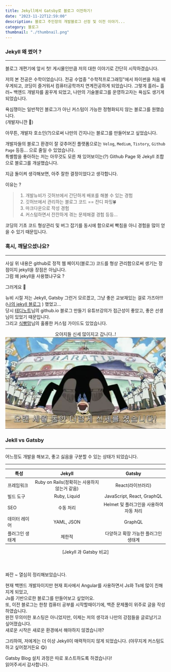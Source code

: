 ```yaml
---
title: Jekyll에서 Gatsby로 블로그 이전하기!
date: "2023-11-22T12:59:00"
description: 블로그 주인장의 개발블로그 선정 및 이전 이야기...
category: 블로그
thumbnail: "./thumbnail.png"
---
```


### Jekyll 왜 썼어 ?
---
블로그 개편기에 앞서 첫! 게시물인만큼 저의 대한 이야기로 간단히 시작하겠습니다.

저의 본 전공은 수학이었습니다. 전공 수업중 "수학적프로그래밍"에서 파이썬을 처음 배우게되고, 코딩이 즐거워서 컴퓨터공학까지 연계전공하게 되었습니다.
그렇게 흘러~ 흘러~ 백엔드 개발자를 꿈꾸게 되었고, 나만의 기술블로그를 운영하고자는 욕심도 생기게 되었습니다.

욕심쟁이는 일반적인 블로그가 아닌 커스텀이 가능한 정형화되지 않는 블로그를 원했습니다.  
(개발자니깐 😤)

아무튼, 개발자 호소인(?)으로써 나만의 간지나는 블로그를 만들어보고 싶었습니다.

개발자들의 블로그 환경이 잘 갖추어진 플랫폼으로는 `Velog`, `Medium`, `Tistory`, `Github Page` 등등... 으로 줄일 수 있었습니다.  
특별함을 좋아하는 저는 아무것도 모른 채 있어보이는(?) Github Page 와 Jekyll 조합으로 블로그를 개설했습니다.

지금 돌이켜 생각해보면, 아주 잘한 결정이었다고 생각합니다.

이유는 ?
  > 1. 개발뉴비가 깃허브에서 간단하게 배포를 해볼 수 있는 경험
  > 2. 깃허브에서 관리하는 블로그 코드 == 잔디 파밍🍀
  > 3. 마크다운으로 작성 경험
  > 4. 커스텀하면서 잔잔하게 겪는 문제해결 경험
  등등...

코딩의 기초 코드 형상관리 및 버그 잡기를 동시에 함으로써 빡침을 아니 경험을 많이 얻을 수 있기 때문입니다.

### 혹시, 깨달으셨나요?
---
사실 위 내용은 github로 정적 웹 페이지(블로그) 코드를 형상 관리함으로써 생기는 장점이지 jekyll을 장점은 아닙니다.  
그럼 왜 jekyll을 사용했냐구요 ?  

그러게요 🥲   

뉴비 시절 저는 Jekyll, Gatsby 그런거 모르겠고, 그냥 좋은 교보재있는 걸로 가즈아!!!([나의 jekyll 블로그](https://geunskoo.github.io/) ) 했었고...  
당시 [테디노트](https://www.youtube.com/results?search_query=%ED%85%8C%EB%94%94%EB%85%B8%ED%8A%B8+%EA%B9%83%ED%97%88%EB%B8%8C+%EB%B8%94%EB%A1%9C%EA%B7%B8)님의 github.io 블로그 만들기 유튜브강의가 접근성이 좋았고, 좋은 선생님이 있었기 때문입니다.  
그리고 [식빵맘](https://ansohxxn.github.io/)님의 훌륭한 커스텀 가이드도 있었습니다.  

<center>오야지들 신세 많이지고 갑니다..!</center>
<img src="oyag.png">

### Jekll vs Gatsby
---
어느정도 개발을 해보고, 좋고 싫음을 구분할 수 있는 상태가 되었습니다.  

--- 
| 특성                   | Jekyll                           | Gatsby                                  |
|------------------------|:--------------------------------:|:----------------------------------------:|
| 프레임워크  | Ruby on Rails(정확히는 사용하지 않는거 같음)                     | React(라이브러리)                                   |
| 빌드 도구              | Ruby, Liquid                     | JavaScript, React, GraphQL             |
| SEO                    | 수동 처리                        | Helmet 및 플러그인을 사용하여 자동 처리 |
| 데이터 레이어           | YAML, JSON                       | GraphQL                                 |
| 플러그인 생태계        | 제한적                           | 다양하고 확장 가능한 플러그인 생태계     |

<center>[Jekyll 과 Gatsby 비교]</center>
<br/>
<br/>  
<br/>
짜잔 ~ 열심히 정리해보았습니다.  
  
현재 백엔드 개발자이지만 현재 회사에서 Angular를 사용하면서 Js와 Ts에 많이 친해지게 되었고,  
Js를 기반으로한 블로그를 만들어보고 싶었어요.  
또, 이전 블로그는 한창 컴퓨터 공부를 시작할때이기에, 백준 문제풀이 위주로 글을 작성하였습니다.  
완전 무의미한 포스팅은 아니었지만, 이제는 저의 생각과 나만의 강점들을 글로남기고 싶어졌습니다.  
새로운 시작은 새로운 환경에서 해야하지 않겠습니까?  

그리하여, 저에게는 더 이상 Jekyll이 매력적이지 않게 되었습니다. 
(야무지게 커스텀도 하고 싶어졌거든요 😋)

Gatsby Blog 설치 과정은 따로 포스트하도록 하겠습니다!  
읽어주셔서 감사합니다.





